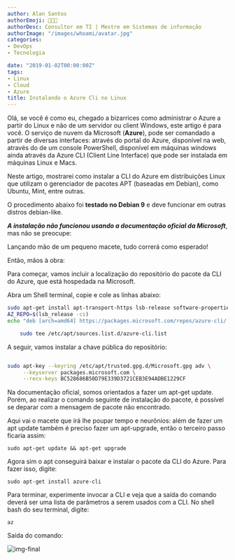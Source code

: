 ```yaml
---
author: Alan Santos
authorEmoji: 👨🏻‍💻
authorDesc: Consultor em TI | Mestre em Sistemas de informação
authorImage: "/images/whoami/avatar.jpg"
categories:
- DevOps
- Tecnologia

date: "2019-01-02T00:00:00Z"
tags:
- Linux
- Cloud
- Azure
title: Instalando o Azure Cli no Linux
---
```


Olá, se você é como eu, chegado a bizarrices como administrar o Azure a partir do Linux e não de um servidor ou client Windows, este artigo é para você.
O serviço de nuvem da Microsoft (**Azure**), pode ser comandado a partir de diversas interfaces: através do portal do Azure, disponível na web, através do de um console PowerShell, disponível em máquinas windows  ainda através da Azure CLI (Client Line Interface) que pode ser instalada em máquinas Linux e Macs.

Neste artigo, mostrarei como instalar a CLI do Azure em distribuições Linux que utilizam o gerenciador de pacotes APT (baseadas em Debian), como Ubuntu, Mint, entre outras.

O procedimento abaixo foi **testado no Debian 9** e deve funcionar em outras distros debian-like.

***A instalação não funcionou usando a documentação oficial da Microsoft***, mas não se preocupe:

Lançando mão de um pequeno macete, tudo correrá como esperado!

Então, mãos à obra:

Para começar, vamos incluir a localização do repositório do pacote da CLI do Azure, que está hospedada na Microsoft.

Abra um Shell terminal, copie e cole as linhas abaixo:

```bash
sudo apt-get install apt-transport-https lsb-release software-properties-common -y
AZ_REPO=$(lsb_release -cs)
echo "deb [arch=amd64] https://packages.microsoft.com/repos/azure-cli/ $AZ_REPO main" | \

    sudo tee /etc/apt/sources.list.d/azure-cli.list
```

A seguir, vamos instalar a chave pública do repositório:

```bash

sudo apt-key --keyring /etc/apt/trusted.gpg.d/Microsoft.gpg adv \
     --keyserver packages.microsoft.com \
     --recv-keys BC528686B50D79E339D3721CEB3E94ADBE1229CF

```

Na documentação oficial, somos orientados a fazer um apt-get update. Porém, ao realizar o comando seguinte de instalação do pacote, é possível se deparar com a mensagem de pacote não encontrado.

Aqui vai o macete que irá lhe poupar tempo e neurônios: além de fazer um apt update também é preciso fazer um apt-upgrade, então o terceiro passo ficaria assim:

`sudo apt-get update && apt-get upgrade`

Agora sim o apt conseguirá baixar e instalar o pacote da CLI do Azure. Para fazer isso, digite:

`sudo apt-get install azure-cli`

Para terminar, experimente invocar a CLI e veja que a saída do comando deverá ser uma lista de parâmetros a serem usados com a CLI. No shell bash do seu terminal, digite:

`az`

Saída do comando:

![img-final](../img/finalcli.png)
